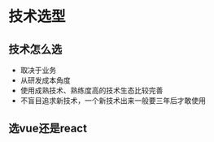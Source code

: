 # 技术选型

## 技术怎么选

- 取决于业务
- 从研发成本角度
- 使用成熟技术、熟练度高的技术生态比较完善
- 不盲目追求新技术，一个新技术出来一般要三年后才敢使用

## 选vue还是react
